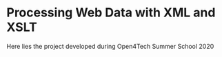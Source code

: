 # Processing Web Data with XML and XSLT 

Here lies the project developed during Open4Tech Summer School 2020
